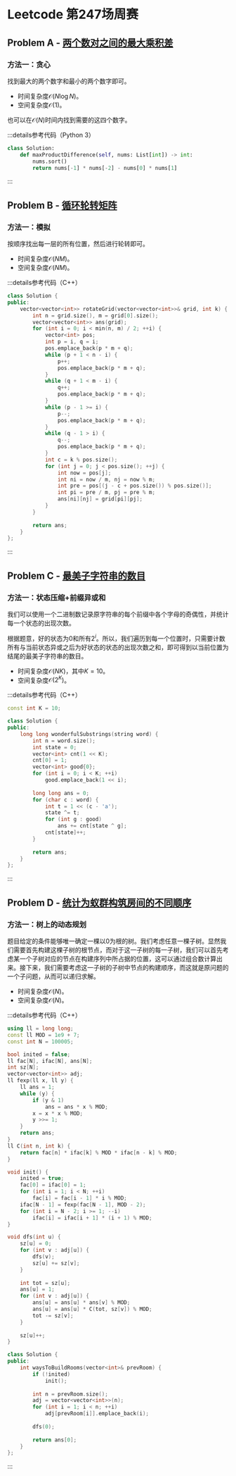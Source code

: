 # Leetcode 第247场周赛

## Problem A - [两个数对之间的最大乘积差](https://leetcode.cn/problems/maximum-product-difference-between-two-pairs/)

### 方法一：贪心

找到最大的两个数字和最小的两个数字即可。

- 时间复杂度$\mathcal{O}(N\log N)$。
- 空间复杂度$\mathcal{O}(1)$。

也可以在$\mathcal{O}(N)$时间内找到需要的这四个数字。

:::details参考代码（Python 3）

```python
class Solution:
    def maxProductDifference(self, nums: List[int]) -> int:
        nums.sort()
        return nums[-1] * nums[-2] - nums[0] * nums[1]
```

:::

## Problem B - [循环轮转矩阵](https://leetcode.cn/problems/cyclically-rotating-a-grid/)

### 方法一：模拟

按顺序找出每一层的所有位置，然后进行轮转即可。

- 时间复杂度$\mathcal{O}(NM)$。
- 空间复杂度$\mathcal{O}(NM)$。

:::details参考代码（C++）

```cpp
class Solution {
public:
    vector<vector<int>> rotateGrid(vector<vector<int>>& grid, int k) {
        int n = grid.size(), m = grid[0].size();
        vector<vector<int>> ans(grid);
        for (int i = 0; i < min(n, m) / 2; ++i) {
            vector<int> pos;
            int p = i, q = i;
            pos.emplace_back(p * m + q);
            while (p + 1 < n - i) {
                p++;
                pos.emplace_back(p * m + q);
            }
            while (q + 1 < m - i) {
                q++;
                pos.emplace_back(p * m + q);
            }
            while (p - 1 >= i) {
                p--;
                pos.emplace_back(p * m + q);
            }
            while (q - 1 > i) {
                q--;
                pos.emplace_back(p * m + q);
            }
            int c = k % pos.size();
            for (int j = 0; j < pos.size(); ++j) {
                int now = pos[j];
                int ni = now / m, nj = now % m;
                int pre = pos[(j - c + pos.size()) % pos.size()];
                int pi = pre / m, pj = pre % m;
                ans[ni][nj] = grid[pi][pj];
            }
        }
        
        return ans;
    }
};
```

:::

## Problem C - [最美子字符串的数目](https://leetcode.cn/problems/number-of-wonderful-substrings/)

### 方法一：状态压缩+前缀异或和

我们可以使用一个二进制数记录原字符串的每个前缀中各个字母的奇偶性，并统计每一个状态的出现次数。

根据题意，好的状态为$0$和所有$2^i$。所以，我们遍历到每一个位置时，只需要计数所有与当前状态异或之后为好状态的状态的出现次数之和，即可得到以当前位置为结尾的最美子字符串的数目。

- 时间复杂度$\mathcal{O}(NK)$，其中$K=10$。
- 空间复杂度$\mathcal{O}(2^K)$。

:::details参考代码（C++）

```cpp
const int K = 10;

class Solution {
public:
    long long wonderfulSubstrings(string word) {
        int n = word.size();
        int state = 0;
        vector<int> cnt(1 << K);
        cnt[0] = 1;
        vector<int> good{0};
        for (int i = 0; i < K; ++i)
            good.emplace_back(1 << i);
        
        long long ans = 0;
        for (char c : word) {
            int t = 1 << (c - 'a');
            state ^= t;
            for (int g : good)
                ans += cnt[state ^ g];
            cnt[state]++;
        }
        
        return ans;
    }
};
```

:::

## Problem D - [统计为蚁群构筑房间的不同顺序](https://leetcode.cn/problems/count-ways-to-build-rooms-in-an-ant-colony/)

### 方法一：树上的动态规划

题目给定的条件能够唯一确定一棵以$0$为根的树。我们考虑任意一棵子树。显然我们需要首先构建这棵子树的根节点，而对于这一子树的每一子树，我们可以首先考虑某一个子树对应的节点在构建序列中所占据的位置，这可以通过组合数计算出来。接下来，我们需要考虑这一子树的子树中节点的构建顺序，而这就是原问题的一个子问题，从而可以递归求解。

- 时间复杂度$\mathcal{O}(N)$。
- 空间复杂度$\mathcal{O}(N)$。

:::details参考代码（C++）

```cpp
using ll = long long;
const ll MOD = 1e9 + 7;
const int N = 100005;

bool inited = false;
ll fac[N], ifac[N], ans[N];
int sz[N];
vector<vector<int>> adj;
ll fexp(ll x, ll y) {
    ll ans = 1;
    while (y) {
        if (y & 1)
            ans = ans * x % MOD;
        x = x * x % MOD;
        y >>= 1;
    }
    return ans;
}
ll C(int n, int k) {
    return fac[n] * ifac[k] % MOD * ifac[n - k] % MOD;
}

void init() {
    inited = true;
    fac[0] = ifac[0] = 1;
    for (int i = 1; i < N; ++i)
        fac[i] = fac[i - 1] * i % MOD;
    ifac[N - 1] = fexp(fac[N - 1], MOD - 2);
    for (int i = N - 2; i >= 1; --i)
        ifac[i] = ifac[i + 1] * (i + 1) % MOD;
}

void dfs(int u) {
    sz[u] = 0;
    for (int v : adj[u]) {
        dfs(v);
        sz[u] += sz[v];
    }
    
    int tot = sz[u];
    ans[u] = 1;
    for (int v : adj[u]) {
        ans[u] = ans[u] * ans[v] % MOD;
        ans[u] = ans[u] * C(tot, sz[v]) % MOD;
        tot -= sz[v];
    }
    
    sz[u]++;
}

class Solution {
public:
    int waysToBuildRooms(vector<int>& prevRoom) {
        if (!inited)
            init();
        
        int n = prevRoom.size();
        adj = vector<vector<int>>(n);
        for (int i = 1; i < n; ++i)
            adj[prevRoom[i]].emplace_back(i);
        
        dfs(0);
        
        return ans[0];
    }
};
```

:::
